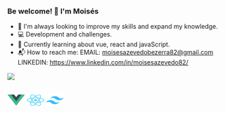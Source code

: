 ### Be welcome! 👋 I'm Moisés

<!-- **Mjackie82/Mjackie82** is a ✨ _special_ ✨ repository because its `README.md` (this file) appears on your GitHub profile. -->
- 🔭 I'm always looking to improve my skills and expand my knowledge.
- 💻 Development and challenges.
- 🌱 Currently learning about vue, react and javaScript.
- 📬 How to reach me: EMAIL: moisesazevedobezerra82@gmail.com LINKEDIN: https://www.linkedin.com/in/moisesazevedo82/

<a href=""> <img align="center" src="https://github-readme-stats.vercel.app/api/top-langs/?username=moisa82&theme=react&line_height=40&hide=css"/> </a>

 
  
<div style="display: inline_block"><br>
 <img align="center" alt="Moises-VUE" height="30" width="40" src="https://github.com/devicons/devicon/blob/master/icons/vuejs/vuejs-original.svg">
 <img align="center" alt="Moises-REACT" height="30" width="40" src="https://github.com/devicons/devicon/blob/master/icons/react/react-original.svg">
 <img align="center" alt="Moises-TAILWINDCSS" height="30" width="40" src="https://github.com/devicons/devicon/blob/master/icons/tailwindcss/tailwindcss-plain.svg">
</div>
